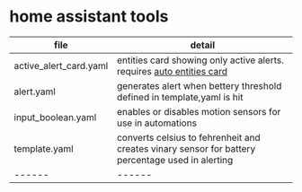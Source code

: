 # home assistant tools


| file | detail |
| ------ | ------ |
| active_alert_card.yaml | entities card showing only active alerts.  requires [auto entities card] |
| alert.yaml | generates alert when bettery threshold defined in template,yaml is hit |
| input_boolean.yaml | enables or disables motion sensors for use in automations |
| template.yaml | converts celsius to fehrenheit and creates vinary sensor for battery percentage used in alerting |
| ------ | ------ |


[auto entities card]: https://github.com/thomasloven/lovelace-auto-entities